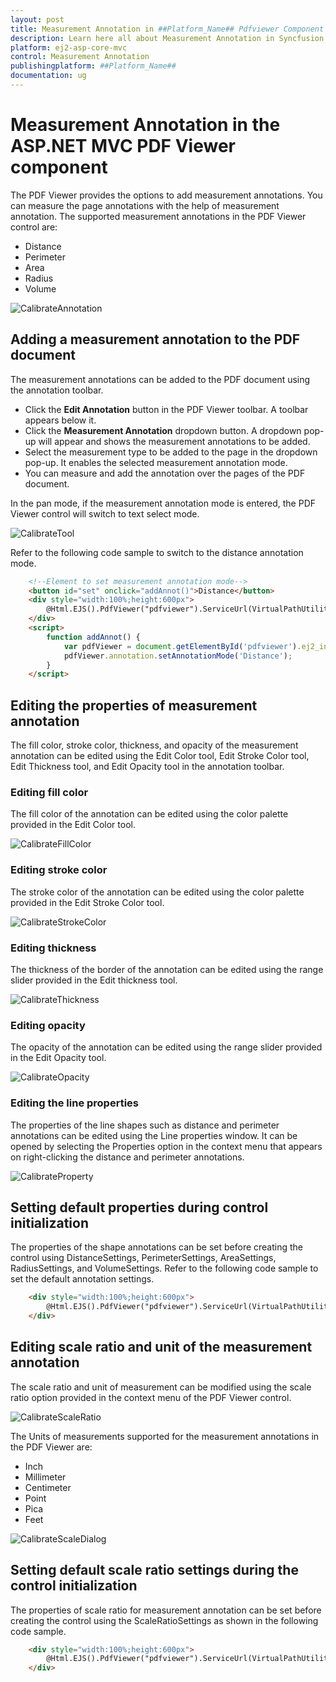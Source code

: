 ```yaml
---
layout: post
title: Measurement Annotation in ##Platform_Name## Pdfviewer Component
description: Learn here all about Measurement Annotation in Syncfusion ##Platform_Name## Pdfviewer component of Syncfusion Essential JS 2 and more.
platform: ej2-asp-core-mvc
control: Measurement Annotation
publishingplatform: ##Platform_Name##
documentation: ug
---
```



# Measurement Annotation in the ASP.NET MVC PDF Viewer component

The PDF Viewer provides the options to add measurement annotations. You can measure the page annotations with the help of measurement annotation. The supported measurement annotations in the PDF Viewer control are:

* Distance
* Perimeter
* Area
* Radius
* Volume

![CalibrateAnnotation](../../../pdfviewer/images/calibrate_annotation.png)

## Adding a measurement annotation to the PDF document

The measurement annotations can be added to the PDF document using the annotation toolbar.

* Click the **Edit Annotation** button in the PDF Viewer toolbar. A toolbar appears below it.
* Click the **Measurement Annotation** dropdown button. A dropdown pop-up will appear and shows the measurement annotations to be added.
* Select the measurement type to be added to the page in the dropdown pop-up. It enables the selected measurement annotation mode.
* You can measure and add the annotation over the pages of the PDF document.

In the pan mode, if the measurement annotation mode is entered, the PDF Viewer control will switch to text select mode.

![CalibrateTool](../../../pdfviewer/images/calibrate_tool.png)

Refer to the following code sample to switch to the distance annotation mode.

```html
    <!--Element to set measurement annotation mode-->
    <button id="set" onclick="addAnnot()">Distance</button>
    <div style="width:100%;height:600px">
        @Html.EJS().PdfViewer("pdfviewer").ServiceUrl(VirtualPathUtility.ToAbsolute("~/PdfViewer/")).DocumentPath("PDF_Succinctly.pdf").Render()
    </div>
    <script>
        function addAnnot() {
            var pdfViewer = document.getElementById('pdfviewer').ej2_instances[0];
            pdfViewer.annotation.setAnnotationMode('Distance');
        }
    </script>
```

## Editing the properties of measurement annotation

The fill color, stroke color, thickness, and opacity of the measurement annotation can be edited using the Edit Color tool, Edit Stroke Color tool, Edit Thickness tool, and Edit Opacity tool in the annotation toolbar.

### Editing fill color

The fill color of the annotation can be edited using the color palette provided in the Edit Color tool.

![CalibrateFillColor](../../../pdfviewer/images/calibrate_fillcolor.png)

### Editing stroke color

The stroke color of the annotation can be edited using the color palette provided in the Edit Stroke Color tool.

![CalibrateStrokeColor](../../../pdfviewer/images/calibrate_stroke.png)

### Editing thickness

The thickness of the border of the annotation can be edited using the range slider provided in the Edit thickness tool.

![CalibrateThickness](../../../pdfviewer/images/calibrate_thickness.png)

### Editing opacity

The opacity of the annotation can be edited using the range slider provided in the Edit Opacity tool.

![CalibrateOpacity](../../../pdfviewer/images/calibrate_opacity.png)

### Editing the line properties

The properties of the line shapes such as distance and perimeter annotations can be edited using the Line properties window. It can be opened by selecting the Properties option in the context menu that appears on right-clicking the distance and perimeter annotations.

![CalibrateProperty](../../../pdfviewer/images/calibrate_lineprop.png)

## Setting default properties during control initialization

The properties of the shape annotations can be set before creating the control using DistanceSettings, PerimeterSettings, AreaSettings, RadiusSettings, and VolumeSettings.
Refer to the following code sample to set the default annotation settings.

```html
    <div style="width:100%;height:600px">
        @Html.EJS().PdfViewer("pdfviewer").ServiceUrl(VirtualPathUtility.ToAbsolute("~/PdfViewer/")).DocumentPath("PDF_Succinctly.pdf").DistanceSettings(new Syncfusion.EJ2.PdfViewer.PdfViewerDistanceSettings { FillColor = "blue", Opacity = 0.6, StrokeColor = "green" }).PerimeterSettings(new Syncfusion.EJ2.PdfViewer.PdfViewerPerimeterSettings { FillColor = "green", Opacity = 0.6, StrokeColor = "blue" }).AreaSettings(new Syncfusion.EJ2.PdfViewer.PdfViewerAreaSettings { FillColor = "yellow", Opacity = 0.6, StrokeColor = "orange" }).RadiusSettings(new Syncfusion.EJ2.PdfViewer.PdfViewerRadiusSettings { FillColor = "orange", Opacity = 0.6, StrokeColor = "pink" }).VolumeSettings(new Syncfusion.EJ2.PdfViewer.PdfViewerVolumeSettings { FillColor = "pink", Opacity = 0.6, StrokeColor = "yellow" }).Render()
    </div>
```

## Editing scale ratio and unit of the measurement annotation

The scale ratio and unit of measurement can be modified using the scale ratio option provided in the context menu of the PDF Viewer control.

![CalibrateScaleRatio](../../../pdfviewer/images/calibrate_scaleratio.png)

The Units of measurements supported for the measurement annotations in the PDF Viewer are:

* Inch
* Millimeter
* Centimeter
* Point
* Pica
* Feet

![CalibrateScaleDialog](../../../pdfviewer/images/calibrate_scaledialog.png)

## Setting default scale ratio settings during the control initialization

The properties of scale ratio for measurement annotation can be set before creating the control using the ScaleRatioSettings as shown in the following code sample.

```html
    <div style="width:100%;height:600px">
        @Html.EJS().PdfViewer("pdfviewer").ServiceUrl(VirtualPathUtility.ToAbsolute("~/PdfViewer/")).DocumentPath("PDF_Succinctly.pdf").MeasurementSettings(new Syncfusion.EJ2.PdfViewer.PdfViewerMeasurementSettings { ScaleRatio = 2, ConversionUnit = Syncfusion.EJ2.PdfViewer.CalibrationUnit.Cm }).Render()
    </div>
```